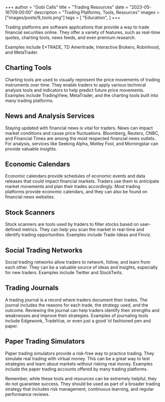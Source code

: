 +++
author = "Gobi Calls"
title = "Trading Resources"
date = "2023-05-16T09:00:00"
description = "Trading Platforms, Tools, Resources"
images = ["images/posts/9_tools.png"]
tags = [
    "Education",
]
+++

Trading platforms are software applications that provide a way to trade financial securities online. They offer a variety of features, such as real-time quotes, charting tools, news feeds, and even premium research. 

Examples include E*TRADE, TD Ameritrade, Interactive Brokers, Robinhood, and MetaTrader.

## Charting Tools 
Charting tools are used to visually represent the price movements of trading instruments over time. They enable traders to apply various technical analysis tools and indicators to help predict future price movements. Examples include TradingView, MetaTrader, and the charting tools built into many trading platforms.

## News and Analysis Services
Staying updated with financial news is vital for traders. News can impact market conditions and cause price fluctuations. Bloomberg, Reuters, CNBC, and Financial Times are among the most respected financial news outlets. For analysis, services like Seeking Alpha, Motley Fool, and Morningstar can provide valuable insights.

## Economic Calendars
Economic calendars provide schedules of economic events and data releases that could impact financial markets. Traders use them to anticipate market movements and plan their trades accordingly. Most trading platforms provide economic calendars, and they can also be found on financial news websites.

## Stock Scanners
Stock scanners are tools used by traders to filter stocks based on user-defined metrics. They can help you scan the market in real-time and identify trading opportunities. Examples include Trade-Ideas and Finviz.

## Social Trading Networks
Social trading networks allow traders to network, follow, and learn from each other. They can be a valuable source of ideas and insights, especially for new traders. Examples include Twitter and StockTwits.

## Trading Journals
A trading journal is a record where traders document their trades. The journal includes the reasons for each trade, the strategy used, and the outcome. Reviewing the journal can help traders identify their strengths and weaknesses and improve their strategies. Examples of journaling tools include Edgewonk, TradeVue, or even just a good ‘ol fashioned pen and paper. 

## Paper Trading Simulators
Paper trading simulators provide a risk-free way to practice trading. They simulate real trading with virtual money. This can be a great way to test strategies and learn about markets without risking real money. Examples include the paper trading accounts offered by many trading platforms.


Remember, while these tools and resources can be extremely helpful, they do not guarantee success. They should be used as part of a broader trading strategy that includes risk management, continuous learning, and regular performance reviews.
